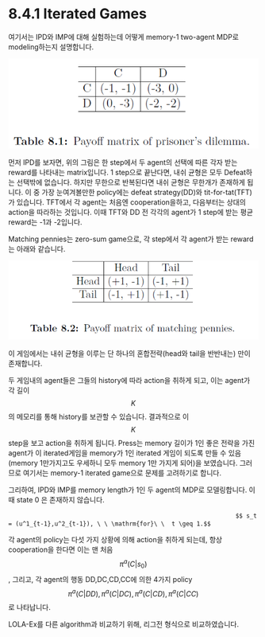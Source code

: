 # 8.4.1 Iterated Games

여기서는 IPD와 IMP에 대해 실험하는데 어떻게 memory-1 two-agent MDP로 modeling하는지 설명합니다.

![](../../../.gitbook/assets/marl_23.png)

 먼저 IPD를 보자면, 위의 그림은 한 step에서 두 agent의 선택에 따른 각자 받는 reward를 나타내는 matrix입니다. 1 step으로 끝난다면, 내쉬 균형은 모두 Defeat하는 선택밖에 없습니다. 하지만 무한으로 반복된다면 내쉬 균형은 무한개가 존재하게 됩니다. 이 중 가장 눈여겨볼만한 policy에는 defeat strategy\(DD\)와 tit-for-tat\(TFT\)가 있습니다. TFT에서 각 agent는 처음엔 cooperation을하고, 다음부터는 상대의 action을 따라하는 것입니다. 이때 TFT와 DD 전 각각의 agent가 1 step에 받는 평균 reward는 -1과 -2입니다. 

Matching pennies는 zero-sum game으로, 각 step에서 각 agent가 받는 reward는 아래와 같습니다.

![](../../../.gitbook/assets/marl_24.png)

 이 게임에서는 내쉬 균형을 이루는 단 하나의 혼합전략\(head와 tail을 반반내는\) 만이 존재합니다.

 두 게임내의 agent들은 그들의 history에 따라 action을 취하게 되고, 이는 agent가 각 길이 $$K$$의 메모리를 통해 history를 보관할 수 있습니다. 결과적으로 이 $$K$$ step을 보고 action을 취하게 됩니다. Press는 memory 길이가 1인 좋은 전략을 가진 agent가 이 iterated게임을 memory가 1인 iterated 게임이 되도록 만들 수 있음\(memory 1만가지고도 우세하니 모두 memory 1만 가지게 되어\)을 보였습니다. 그러므로 여기서는 memory-1 iterated game으로 문제를 고려하기로 합니다.

 그리하여, IPD와 IMP를 memory length가 1인 두 agent의 MDP로 모델링합니다. 이 때 state 0 은 존재하지 않습니다. 

                                                                    $$ s_t = (u^1_{t-1},u^2_{t-1}), \ \ \mathrm{for}\ \  t \geq 1.$$

 각 agent의 policy는 다섯 가지 상황에 의해 action을 취하게 되는데, 항상 cooperation을 한다면 이는 맨 처음 $$\pi^a(C|s_0)$$, 그리고, 각 agent의 행동 DD,DC,CD,CC에 의한 4가지 policy $$ \pi^a(C|DD),\pi^a(C|DC),\pi^a(C|CD),\pi^a(C|CC)$$로 나타납니다. 

LOLA-Ex를 다른 algorithm과 비교하기 위해, 리그전 형식으로 비교하였습니다.

